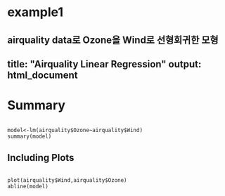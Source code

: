# example1
airquality data로 Ozone을 Wind로 선형회귀한 모형
---
title: "Airquality Linear Regression"
output: html_document
---
# Summary

```{r,echo "# example1" >> README.md} 

model<-lm(airquality$Ozone~airquality$Wind)
summary(model)

```
## Including Plots
```{r,echo=FALSE}

plot(airquality$Wind,airquality$Ozone)
abline(model)
```

